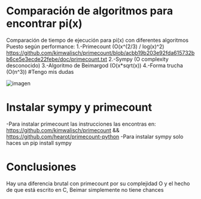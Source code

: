 # Comparación de algoritmos para encontrar pi(x)
Comparación de tiempo de ejecución para pi(x) con diferentes algoritmos
Puesto según performance:
1.-Primecount (O(x^(2/3) / log(x)^2) https://github.com/kimwalisch/primecount/blob/acbb19b203e92fda615732bb6ce5e3ecde22febe/doc/primecount.txt
2.-Sympy (O complexity desconocido)
3.-Algoritmo de Beimargod (O(x*sqrt(x))
4.-Forma trucha (O(n^3)) #Tengo mis dudas

![imagen](https://user-images.githubusercontent.com/64380067/134542807-82dc9b15-d3ce-4be1-9643-c3274eb00c95.png)

# Instalar sympy y primecount 
-Para instalar primecount las instrucciones las encontras en: https://github.com/kimwalisch/primecount && https://github.com/hearot/primecount-python
-Para instalar sympy solo haces un pip install sympy

# Conclusiones
Hay una diferencia brutal con primecount por su complejidad O y el hecho de que está escrito en C, Beimar simplemente no tiene chances
